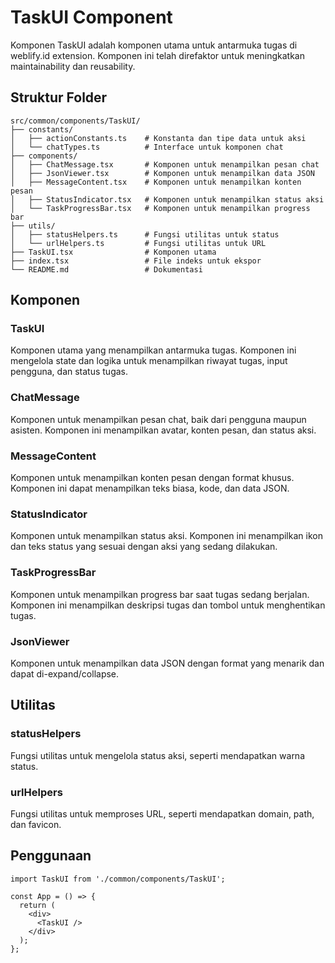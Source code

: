 # TaskUI Component

Komponen TaskUI adalah komponen utama untuk antarmuka tugas di weblify.id extension. Komponen ini telah direfaktor untuk meningkatkan maintainability dan reusability.

## Struktur Folder

```
src/common/components/TaskUI/
├── constants/
│   ├── actionConstants.ts    # Konstanta dan tipe data untuk aksi
│   └── chatTypes.ts          # Interface untuk komponen chat
├── components/
│   ├── ChatMessage.tsx       # Komponen untuk menampilkan pesan chat
│   ├── JsonViewer.tsx        # Komponen untuk menampilkan data JSON
│   ├── MessageContent.tsx    # Komponen untuk menampilkan konten pesan
│   ├── StatusIndicator.tsx   # Komponen untuk menampilkan status aksi
│   └── TaskProgressBar.tsx   # Komponen untuk menampilkan progress bar
├── utils/
│   ├── statusHelpers.ts      # Fungsi utilitas untuk status
│   └── urlHelpers.ts         # Fungsi utilitas untuk URL
├── TaskUI.tsx                # Komponen utama
├── index.tsx                 # File indeks untuk ekspor
└── README.md                 # Dokumentasi
```

## Komponen

### TaskUI

Komponen utama yang menampilkan antarmuka tugas. Komponen ini mengelola state dan logika untuk menampilkan riwayat tugas, input pengguna, dan status tugas.

### ChatMessage

Komponen untuk menampilkan pesan chat, baik dari pengguna maupun asisten. Komponen ini menampilkan avatar, konten pesan, dan status aksi.

### MessageContent

Komponen untuk menampilkan konten pesan dengan format khusus. Komponen ini dapat menampilkan teks biasa, kode, dan data JSON.

### StatusIndicator

Komponen untuk menampilkan status aksi. Komponen ini menampilkan ikon dan teks status yang sesuai dengan aksi yang sedang dilakukan.

### TaskProgressBar

Komponen untuk menampilkan progress bar saat tugas sedang berjalan. Komponen ini menampilkan deskripsi tugas dan tombol untuk menghentikan tugas.

### JsonViewer

Komponen untuk menampilkan data JSON dengan format yang menarik dan dapat di-expand/collapse.

## Utilitas

### statusHelpers

Fungsi utilitas untuk mengelola status aksi, seperti mendapatkan warna status.

### urlHelpers

Fungsi utilitas untuk memproses URL, seperti mendapatkan domain, path, dan favicon.

## Penggunaan

```tsx
import TaskUI from './common/components/TaskUI';

const App = () => {
  return (
    <div>
      <TaskUI />
    </div>
  );
};
``` 